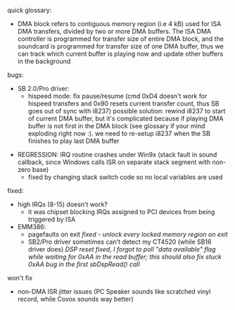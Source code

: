 quick glossary:

* DMA block refers to contiguous memory region (i.e 4 kB) used for ISA DMA transfers, divided by two or more DMA buffers. The ISA DMA controller is programmed for transfer size of entire DMA block, and the soundcard is programmed for transfer size of one DMA buffer, thus we can track which current buffer is playing now and update other buffers in the background



bugs:

 - SB 2.0/Pro driver:
    - hispeed mode: fix pause/resume (cmd 0xD4 doesn't work for hispeed transfers and 0x90 resets current transfer count, thus SB goes out of sync with i8237)
      possible solution: rewind i8237 to start of current DMA buffer, but it's complicated because if playing DMA buffer is not first in the DMA block (see glossary if your mind exploding right now :). we need to re-setup i8237 when the SB finishes to play last DMA buffer

* REGRESSION: IRQ routine crashes under Win9x (stack fault in sound callback, since Windows calls ISR on separate stack segment with non-zero base)
  * fixed by changing stack switch code so no local variables are used

fixed:

 - high IRQs (8-15) doesn't work?
   - it was chipset blocking IRQs assigned to PCI devices from being triggered by ISA
 - EMM386:
   - pagefaults on exit *fixed - unlock every locked memory region on exit*
   - SB2/Pro driver sometimes can't detect my CT4520 (while SB16 driver does) *DSP reset fixed, I forgot to poll "data available" flag while waiting for 0xAA in the read buffer; this should also fix stuck 0xAA bug in the first sbDspRead() call*  



won't fix

- non-DMA ISR jitter issues (PC Speaker sounds like scratched vinyl record, while Covox sounds way better)